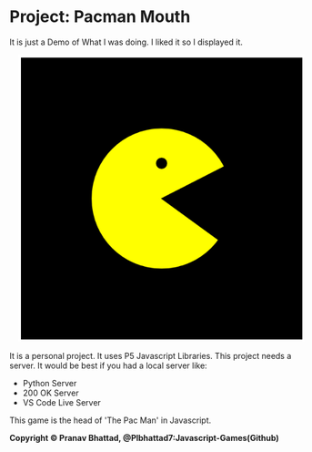 # Project: Pacman Mouth

It is just a Demo of What I was doing. I liked it so I displayed it.

<img src="display.png" alt="game" style="margin-left: 15px;" />

It is a personal project. It uses P5 Javascript Libraries. This project needs a server. It would be best if you had a local server like:

* Python Server
* 200 OK Server
* VS Code Live Server

This game is the head of 'The Pac Man' in Javascript.

**Copyright © Pranav Bhattad, @Plbhattad7:Javascript-Games(Github)**